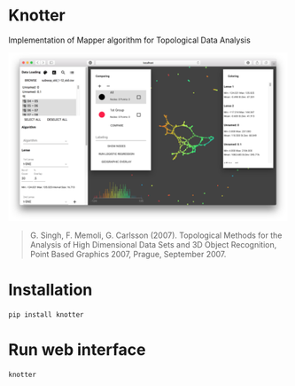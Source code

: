 # Knotter
Implementation of Mapper algorithm for Topological Data Analysis

![Main Screen](docs/sample_subway.png)

> G. Singh, F. Memoli, G. Carlsson (2007).  Topological Methods for the Analysis of High Dimensional Data Sets and 3D Object Recognition, Point Based Graphics 2007, Prague, September 2007.

# Installation

    pip install knotter

# Run web interface

    knotter
